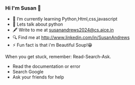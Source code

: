 ###                                                    Hi I'm Susan 👋




- 🌱 I’m currently learning  Python,Html,css,javascript
- 📍 Lets talk about python
- 🖋 Write to me at susanandrews2024@cs.ajce.in
- 🔍 Find me at http://www.linkedin.com/in/SusanAndrews
- ⚡ Fun fact  is that i'm Beautiful Soup!😁


When you get stuck, remember: Read-Search-Ask.
- Read the documentation or error
- Search Google
- Ask your friends for help



